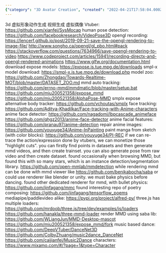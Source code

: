 ```yaml
---
{"category": "3D Avatar Creation", "created": "2022-04-21T17:58:04.000Z", "date": "2022-04-21 17:58:04", "description": "This article discusses the use of MMDetection for creating 3D avatars with accurate human pose detection. It provides detailed explanations and GitHub resources to help readers implement this technique effectively.", "modified": "2022-08-18T15:47:19.539Z", "tags": ["3D model", "action detection", "dancing", "MMD", "OpenMM", "pyjom", "video analysis", "video generator"], "title": "MMDetection and MMD dancing"}
---
```

3d 虚拟形象动作生成 视频生成 虚拟偶像 Vtuber:
https://github.com/xianfei/SysMocap
human pose detection:
https://github.com/facebookresearch/VideoPose3D
opengl recording:
https://lencerf.github.io/post/2019-09-21-save-the-opengl-rendering-to-image-file/
http://www.songho.ca/opengl/gl_pbo.html#pack
https://stackoverflow.com/questions/7634966/save-opengl-rendering-to-video
https://www.codeproject.com/articles/15941/recording-directx-and-opengl-rendered-animations
https://www.glfw.org/documentation.html
download expose models:
https://expose.is.tue.mpg.de/downloads
smpl-x model download:
https://smpl-x.is.tue.mpg.de/download.php
model zoo:
https://github.com/Zhongdao/Towards-Realtime-MOT/blob/master/DATASET_ZOO.md
mmd auto tracking:
https://github.com/errno-mmd/mmdmatic/blob/master/setup.bat
https://github.com/miu200521358/expose_mmd
https://github.com/miu200521358/AlphaPose-MMD
smplx expose alternative body tracker:
https://github.com/vchoutas/smplx
face tracking:
https://github.com/Aditya-Khadilkar/Face-tracking-with-Anime-characters
anime face detector:
https://github.com/nagadomi/lbpcascade_animeface
https://github.com/qhgz2013/anime-face-detector
anime facial features:
https://github.com/pranau97/anime-detection
repair anime images:
https://github.com/youyuge34/Anime-InPainting
paint manga from sketch (with color blocks):
https://github.com/youyuge34/PI-REC
if we can re-trace the action/expression done by vtubers, we can monetize those "highlight cuts".
you can firstly find points in datasets and then generate mmd videos, and then create trainset. you can also generate pose from raw video and then create dataset.
found occasionally when browsing MMD, but found this with so many stars, which is an instance detection/segmentation library.
https://github.com/open-mmlab/mmdetection
while rendering mmd can be done with mmd viewer like https://github.com/benikabocha/saba or could use renderer like blender or unity. we must bake physics before dancing.
found other dedicated renderer for mmd, with bullet physics:
https://github.com/jinfagang/mmc
found interesting repo of poetry composing:
https://github.com/jinfagang/tensorflow_poems
mediapipe/paddlevideo alike:
https://pypi.org/project/alfred-py/
three.js has multiple loaders:
https://github.com/mrdoob/three.js/tree/dev/examples/js/loaders
https://github.com/hanakla/three-mmd-loader
render MMD using saba lib:
https://github.com/WLiangJun/MMD-Desktop-mascot
https://github.com/miu200521358/expose_mmd/fork
music based dance:
https://github.com/DeepVTuber/DanceNet3D
https://github.com/ColbyZhuang/music2dance_DanceNet
https://github.com/caijianfei/Music2Dance
characters:
https://www.mixamo.com/#/?page=1&type=Character